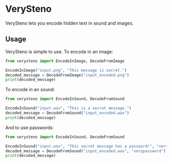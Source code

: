 # VerySteno
VerySteno lets you encode hidden text in sound and images.
## Usage
VerySteno is simple to use. To encode in an image:
```python
from verysteno import EncodeInImage, DecodeFromImage

EncodeInImage("input.png", "This message is secret.")
decoded_message = DecodeFromImage("input_encoded.png")
print(decoded_message)
```
To encode in an sound:
```python
from verysteno import EncodeInSound, DecodeFromSound

EncodeInSound("input.wav", "This is a secret message.")
decoded_message = DecodeFromSound("input_encoded.wav")
print(decoded_message)
```
And to use passwords:
```python
from verysteno import EncodeInSound, DecodeFromSound

EncodeInSound("input.wav", "This secret message has a password!", "verypassword")
decoded_message = DecodeFromSound("input_encoded.wav", "verypassword")
print(decoded_message)
```

